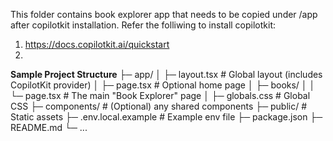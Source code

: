This folder contains book explorer app that needs to be copied under /app after copilotkit installation.
Refer the folliwing to install copilotkit:
1. https://docs.copilotkit.ai/quickstart
2. 
**Sample Project Structure**
├─ app/
│   ├─ layout.tsx          # Global layout (includes CopilotKit provider)
│   ├─ page.tsx            # Optional home page
│   ├─ books/
│   │   └─ page.tsx        # The main "Book Explorer" page
│   ├─ globals.css         # Global CSS
├─ components/             # (Optional) any shared components
├─ public/                 # Static assets
├─ .env.local.example      # Example env file
├─ package.json
├─ README.md
└─ ...
